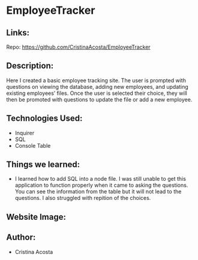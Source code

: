 # EmployeeTracker

## Links: 
Repo: https://github.com/CristinaAcosta/EmployeeTracker


## Description:
Here I created a basic employee tracking site. The user is prompted with questions on viewing the database, adding new employees, and updating existing employees’ files. Once the user is selected their choice, they will then be promoted with questions to update the file or add a new employee. 

## Technologies Used:
- Inquirer
- SQL
- Console Table


## Things we learned:
- I learned how to add SQL into a node file. I was still unable to get this application to function properly when it came to asking the questions. You can see the information from the table but it will not lead to the questions. I also struggled with repition of the choices. 
    
## Website Image:



## Author:
- Cristina Acosta 
